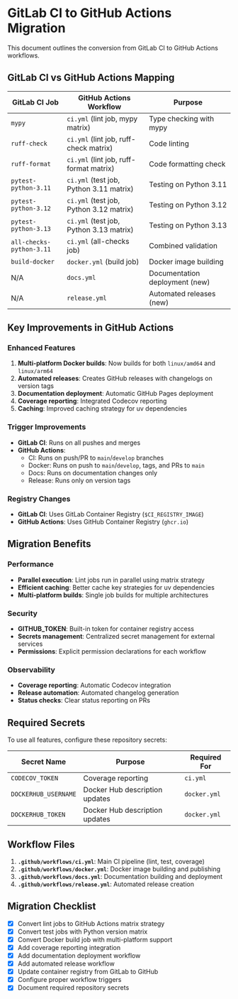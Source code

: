 # GitLab CI to GitHub Actions Migration

This document outlines the conversion from GitLab CI to GitHub Actions workflows.

## GitLab CI vs GitHub Actions Mapping

| GitLab CI Job | GitHub Actions Workflow | Purpose |
|---------------|--------------------------|---------|
| `mypy` | `ci.yml` (lint job, mypy matrix) | Type checking with mypy |
| `ruff-check` | `ci.yml` (lint job, ruff-check matrix) | Code linting |
| `ruff-format` | `ci.yml` (lint job, ruff-format matrix) | Code formatting check |
| `pytest-python-3.11` | `ci.yml` (test job, Python 3.11 matrix) | Testing on Python 3.11 |
| `pytest-python-3.12` | `ci.yml` (test job, Python 3.12 matrix) | Testing on Python 3.12 |
| `pytest-python-3.13` | `ci.yml` (test job, Python 3.13 matrix) | Testing on Python 3.13 |
| `all-checks-python-3.11` | `ci.yml` (all-checks job) | Combined validation |
| `build-docker` | `docker.yml` (build job) | Docker image building |
| N/A | `docs.yml` | Documentation deployment (new) |
| N/A | `release.yml` | Automated releases (new) |

## Key Improvements in GitHub Actions

### Enhanced Features

1. **Multi-platform Docker builds**: Now builds for both `linux/amd64` and `linux/arm64`
2. **Automated releases**: Creates GitHub releases with changelogs on version tags
3. **Documentation deployment**: Automatic GitHub Pages deployment
4. **Coverage reporting**: Integrated Codecov reporting
5. **Caching**: Improved caching strategy for uv dependencies

### Trigger Improvements

- **GitLab CI**: Runs on all pushes and merges
- **GitHub Actions**: 
  - CI: Runs on push/PR to `main`/`develop` branches
  - Docker: Runs on push to `main`/`develop`, tags, and PRs to `main`
  - Docs: Runs on documentation changes only
  - Release: Runs only on version tags

### Registry Changes

- **GitLab CI**: Uses GitLab Container Registry (`$CI_REGISTRY_IMAGE`)
- **GitHub Actions**: Uses GitHub Container Registry (`ghcr.io`)

## Migration Benefits

### Performance
- **Parallel execution**: Lint jobs run in parallel using matrix strategy
- **Efficient caching**: Better cache key strategies for uv dependencies
- **Multi-platform builds**: Single job builds for multiple architectures

### Security
- **GITHUB_TOKEN**: Built-in token for container registry access
- **Secrets management**: Centralized secret management for external services
- **Permissions**: Explicit permission declarations for each workflow

### Observability
- **Coverage reporting**: Automatic Codecov integration
- **Release automation**: Automated changelog generation
- **Status checks**: Clear status reporting on PRs

## Required Secrets

To use all features, configure these repository secrets:

| Secret Name | Purpose | Required For |
|-------------|---------|--------------|
| `CODECOV_TOKEN` | Coverage reporting | `ci.yml` |
| `DOCKERHUB_USERNAME` | Docker Hub description updates | `docker.yml` |
| `DOCKERHUB_TOKEN` | Docker Hub description updates | `docker.yml` |

## Workflow Files

1. **`.github/workflows/ci.yml`**: Main CI pipeline (lint, test, coverage)
2. **`.github/workflows/docker.yml`**: Docker image building and publishing
3. **`.github/workflows/docs.yml`**: Documentation building and deployment
4. **`.github/workflows/release.yml`**: Automated release creation

## Migration Checklist

- [x] Convert lint jobs to GitHub Actions matrix strategy
- [x] Convert test jobs with Python version matrix
- [x] Convert Docker build job with multi-platform support  
- [x] Add coverage reporting integration
- [x] Add documentation deployment workflow
- [x] Add automated release workflow
- [x] Update container registry from GitLab to GitHub
- [x] Configure proper workflow triggers
- [x] Document required repository secrets
